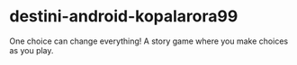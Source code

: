 # destini-android-kopalarora99

One choice can change everything! A story game where you make choices as you play.
